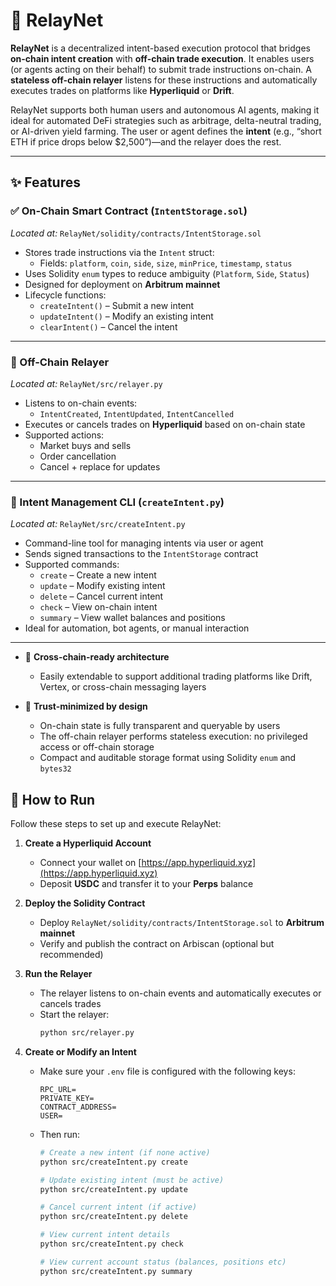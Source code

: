 # 🔁 RelayNet

**RelayNet** is a decentralized intent-based execution protocol that bridges **on-chain intent creation** with **off-chain trade execution**. It enables users (or agents acting on their behalf) to submit trade instructions on-chain. A **stateless off-chain relayer** listens for these instructions and automatically executes trades on platforms like **Hyperliquid** or **Drift**.

RelayNet supports both human users and autonomous AI agents, making it ideal for automated DeFi strategies such as arbitrage, delta-neutral trading, or AI-driven yield farming. The user or agent defines the **intent** (e.g., “short ETH if price drops below $2,500”)—and the relayer does the rest.


---

## ✨ Features

### ✅ On-Chain Smart Contract (`IntentStorage.sol`)

*Located at:* `RelayNet/solidity/contracts/IntentStorage.sol`

- Stores trade instructions via the `Intent` struct:
  - Fields: `platform`, `coin`, `side`, `size`, `minPrice`, `timestamp`, `status`
- Uses Solidity `enum` types to reduce ambiguity (`Platform`, `Side`, `Status`)
- Designed for deployment on **Arbitrum mainnet**
- Lifecycle functions:
  - `createIntent()` – Submit a new intent
  - `updateIntent()` – Modify an existing intent
  - `clearIntent()` – Cancel the intent

---

### 🔄 Off-Chain Relayer

*Located at:* `RelayNet/src/relayer.py`

- Listens to on-chain events:
  - `IntentCreated`, `IntentUpdated`, `IntentCancelled`
- Executes or cancels trades on **Hyperliquid** based on on-chain state
- Supported actions:
  - Market buys and sells
  - Order cancellation
  - Cancel + replace for updates

---

### 🧠 Intent Management CLI (`createIntent.py`)

*Located at:* `RelayNet/src/createIntent.py`

- Command-line tool for managing intents via user or agent
- Sends signed transactions to the `IntentStorage` contract
- Supported commands:
  - `create` – Create a new intent
  - `update` – Modify existing intent
  - `delete` – Cancel current intent
  - `check` – View on-chain intent
  - `summary` – View wallet balances and positions
- Ideal for automation, bot agents, or manual interaction

---

- 🌉 **Cross-chain-ready architecture**

  - Easily extendable to support additional trading platforms like Drift, Vertex, or cross-chain messaging layers

- 🔐 **Trust-minimized by design**

  - On-chain state is fully transparent and queryable by users
  - The off-chain relayer performs stateless execution: no privileged access or off-chain storage
  - Compact and auditable storage format using Solidity `enum` and `bytes32`

## 🚀 How to Run

Follow these steps to set up and execute RelayNet:

1. **Create a Hyperliquid Account**

   - Connect your wallet on [https://app.hyperliquid.xyz](https://app.hyperliquid.xyz)
   - Deposit **USDC** and transfer it to your **Perps** balance

2. **Deploy the Solidity Contract**

   - Deploy `RelayNet/solidity/contracts/IntentStorage.sol` to **Arbitrum mainnet**
   - Verify and publish the contract on Arbiscan (optional but recommended)

3. **Run the Relayer**

   - The relayer listens to on-chain events and automatically executes or cancels trades
   - Start the relayer:
     ```bash
     python src/relayer.py
     ```

4. **Create or Modify an Intent**

   - Make sure your `.env` file is configured with the following keys:

     ```
     RPC_URL=
     PRIVATE_KEY=
     CONTRACT_ADDRESS=
     USER=
     ```

   - Then run:

     ```bash
     # Create a new intent (if none active)
     python src/createIntent.py create

     # Update existing intent (must be active)
     python src/createIntent.py update

     # Cancel current intent (if active)
     python src/createIntent.py delete

     # View current intent details
     python src/createIntent.py check

     # View current account status (balances, positions etc)
     python src/createIntent.py summary

     ```
